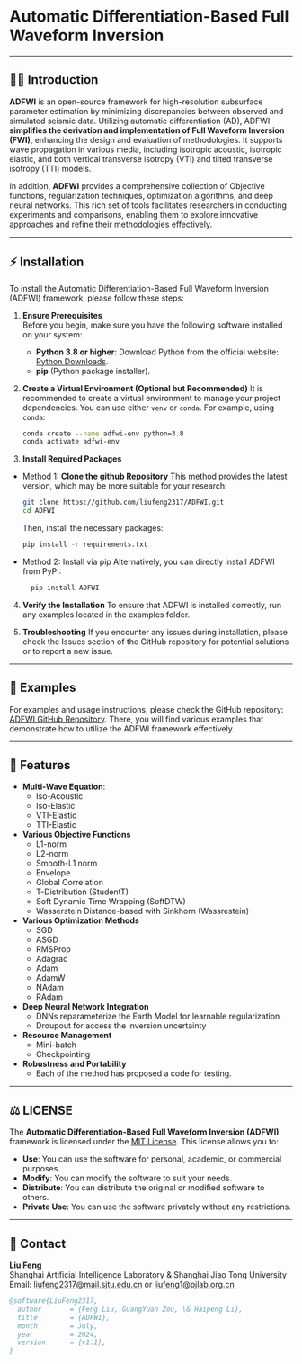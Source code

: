 <!--
 * @Author: LiuFeng(USTC) : 
   * liufeng2317@mail.ustc.edu.cn
   * liufeng1@pjlab.org.cn
 * @Date: 2023-07-03 11:16:43
 * @LastEditors: LiuFeng
 * @LastEditTime: 2024-01-02 13:16:52
 * @FilePath: /ADFWI/README.md
 * @Description: 
 * Copyright (c) 2024 by liufeng2317 email: liufeng1@pjlab.org.cn, All Rights Reserved.
-->

# Automatic Differentiation-Based Full Waveform Inversion

---

## 👩‍💻 Introduction
**ADFWI** is an open-source framework for high-resolution subsurface parameter estimation by minimizing discrepancies between observed and simulated seismic data. Utilizing automatic differentiation (AD), ADFWI **simplifies the derivation and implementation of Full Waveform Inversion (FWI)**, enhancing the design and evaluation of methodologies. It supports wave propagation in various media, including isotropic acoustic, isotropic elastic, and both vertical transverse isotropy (VTI) and tilted transverse isotropy (TTI) models.

In addition, **ADFWI** provides a comprehensive collection of Objective functions, regularization techniques, optimization algorithms, and deep neural networks. This rich set of tools facilitates researchers in conducting experiments and comparisons, enabling them to explore innovative approaches and refine their methodologies effectively.


---

## ⚡️ Installation

To install the Automatic Differentiation-Based Full Waveform Inversion (ADFWI) framework, please follow these steps:

1. **Ensure Prerequisites**  
   Before you begin, make sure you have the following software installed on your system:  
   - **Python 3.8 or higher**: Download Python from the official website: [Python Downloads](https://www.python.org/downloads/).
   - **pip** (Python package installer).

2. **Create a Virtual Environment (Optional but Recommended)**
   It is recommended to create a virtual environment to manage your project dependencies. You can use either `venv` or `conda`. 
   For example, using `conda`:
   ```bash
   conda create --name adfwi-env python=3.8
   conda activate adfwi-env
   ```

3. **Install Required Packages**
- Method 1: **Clone the github Repository**
  This method provides the latest version, which may be more suitable for your research:
    ```bash
    git clone https://github.com/liufeng2317/ADFWI.git
    cd ADFWI
    ```
    Then, install the necessary packages:
    ```bash
    pip install -r requirements.txt
    ```
- Method 2: Install via pip
  Alternatively, you can directly install ADFWI from PyPI:
  ```bash
    pip install ADFWI
  ```

4. **Verify the Installation**
  To ensure that ADFWI is installed correctly, run any examples located in the examples folder.

5. **Troubleshooting**
   If you encounter any issues during installation, please check the Issues section of the GitHub repository for potential solutions or to report a new issue.

---

## 👾 Examples

For examples and usage instructions, please check the GitHub repository: [ADFWI GitHub Repository](https://github.com/liufeng2317/ADFWI). There, you will find various examples that demonstrate how to utilize the ADFWI framework effectively.

---

## 📝 Features
- **Multi-Wave Equation**:
  - Iso-Acoustic
  - Iso-Elastic
  - VTI-Elastic
  - TTI-Elastic
- **Various Objective Functions**
  - L1-norm
  - L2-norm
  - Smooth-L1 norm
  - Envelope
  - Global Correlation
  - T-Distribution (StudentT)
  - Soft Dynamic Time Wrapping (SoftDTW)
  - Wasserstein Distance-based with Sinkhorn (Wassrestein)
- **Various Optimization Methods**
  - SGD
  - ASGD
  - RMSProp
  - Adagrad
  - Adam
  - AdamW
  - NAdam
  - RAdam
- **Deep Neural Network Integration**
  - DNNs reparameterize the Earth Model for learnable regularization
  - Droupout for access the inversion uncertainty
- **Resource Management**
  - Mini-batch
  - Checkpointing
- **Robustness and Portability**
  - Each of the method has proposed a code for testing.

---

## ⚖️ LICENSE

The **Automatic Differentiation-Based Full Waveform Inversion (ADFWI)** framework is licensed under the [MIT License](https://opensource.org/licenses/MIT). This license allows you to:

- **Use**: You can use the software for personal, academic, or commercial purposes.
- **Modify**: You can modify the software to suit your needs.
- **Distribute**: You can distribute the original or modified software to others.
- **Private Use**: You can use the software privately without any restrictions.

---
## 🔰 Contact

**Liu Feng**  
Shanghai Artificial Intelligence Laboratory & Shanghai Jiao Tong University  
Email: liufeng2317@mail.sjtu.edu.cn or liufeng1@pjlab.org.cn  

```bibtex
@software{LiuFeng2317,
  author       = {Feng Liu, GuangYuan Zou, \& Haipeng Li},
  title        = {ADFWI},
  month        = July,
  year         = 2024,
  version      = {v1.1},
}
```